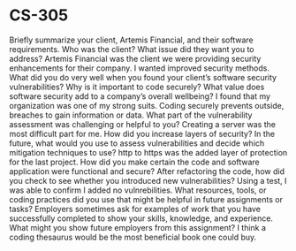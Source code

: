 # CS-305

Briefly summarize your client, Artemis Financial, and their software requirements. Who was the client? What issue did they want you to address?
Artemis Financial was the client we were providing security enhancements for their company. I wanted improved security methods.
What did you do very well when you found your client’s software security vulnerabilities? Why is it important to code securely? What value does software security add to a company’s overall wellbeing?
I found that my organization was one of my strong suits. Coding securely prevents outside, breaches to gain information or data.
What part of the vulnerability assessment was challenging or helpful to you? 
Creating a server was the most difficult part for me.
How did you increase layers of security? In the future, what would you use to assess vulnerabilities and decide which mitigation techniques to use?
http to https was the added layer of protection for the last project.
How did you make certain the code and software application were functional and secure? After refactoring the code, how did you check to see whether you introduced new vulnerabilities?
Using a test, I was able to confirm I added no vulnrebilities.
What resources, tools, or coding practices did you use that might be helpful in future assignments or tasks?
Employers sometimes ask for examples of work that you have successfully completed to show your skills, knowledge, and experience. What might you show future employers from this assignment?
I think a coding thesaurus would be the most beneficial book one could buy.
